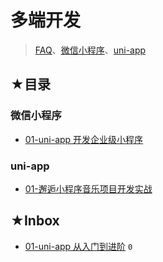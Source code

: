# 多端开发

> [FAQ](./faq.md)、[微信小程序](./mini-program.md)、[uni-app](./uni-app.md)

## ★目录

### 微信小程序

- [01-uni-app 开发企业级小程序](./01/README.md)

### uni-app

- [01-邂逅小程序音乐项目开发实战](./03/README.md)

## ★Inbox

- [01-uni-app 从入门到进阶](./02/README.md) `0`
